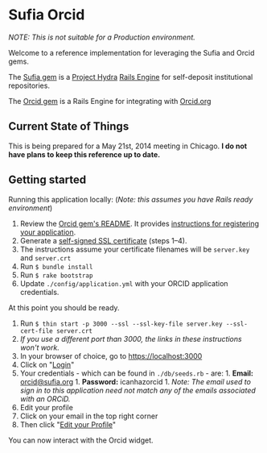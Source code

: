 # Sufia Orcid

*NOTE: This is not suitable for a Production environment.*

Welcome to a reference implementation for leveraging the Sufia and Orcid gems.

The [Sufia gem](https://github.com/projecthydra/sufia) is a [Project Hydra](https://projecthydra.org) [Rails Engine](http://edgeguides.rubyonrails.org/engines.html) for self-deposit institutional repositories.

The [Orcid gem](https://github.com/projecthydra-labs/orcid) is a Rails Engine for integrating with [Orcid.org](https://orcid.org)

## Current State of Things

This is being prepared for a May 21st, 2014 meeting in Chicago.
**I do not have plans to keep this reference up to date.**

## Getting started

Running this application locally: (*Note: this assumes you have Rails ready environment*)

1. Review the [Orcid gem's README](https://github.com/projecthydra-labs/orcid/blob/master/README.md).
It provides [instructions for registering your application](https://github.com/projecthydra-labs/orcid/blob/master/README.md#registering-for-an-orcid-application-profile).
1. Generate a [self-signed SSL certificate](http://www.akadia.com/services/ssh_test_certificate.html) (steps 1–4).
  1. The instructions assume your certificate filenames will be `server.key` and `server.crt`
1. Run `$ bundle install`
1. Run `$ rake bootstrap`
1. Update `./config/application.yml` with your ORCID application credentials.

At this point you should be ready.

1. Run `$ thin start -p 3000 --ssl --ssl-key-file server.key --ssl-cert-file server.crt`
  1. *If you use a different port than 3000, the links in these instructions won't work.*
1. In your browser of choice, go to [https://localhost:3000](https://localhost:3000)
1. Click on "[Login](https://localhost:3000/users/sign_in)"
  1. Your credentials - which can be found in `./db/seeds.rb` - are:
    1. **Email:** orcid@sufia.org
    1. **Password:** icanhazorcid
    1. *Note: The email used to sign in to this application need not match any of the emails associated with an ORCiD.*
1. Edit your profile
  1. Click on your email in the top right corner
  1. Then click "[Edit your Profile](https://localhost:3000/users/orcid@sufia-dot-org/edit)"

You can now interact with the Orcid widget.
